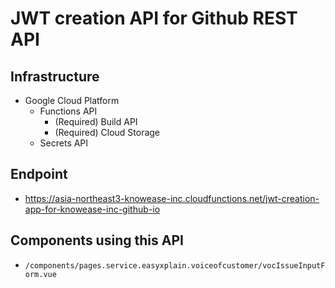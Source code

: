 # JWT creation API for Github REST API

## Infrastructure
 - Google Cloud Platform
   - Functions API
     - (Required) Build API
     - (Required) Cloud Storage
   - Secrets API

## Endpoint
 - https://asia-northeast3-knowease-inc.cloudfunctions.net/jwt-creation-app-for-knowease-inc-github-io

## Components using this API
 - `/components/pages.service.easyxplain.voiceofcustomer/vocIssueInputForm.vue`
